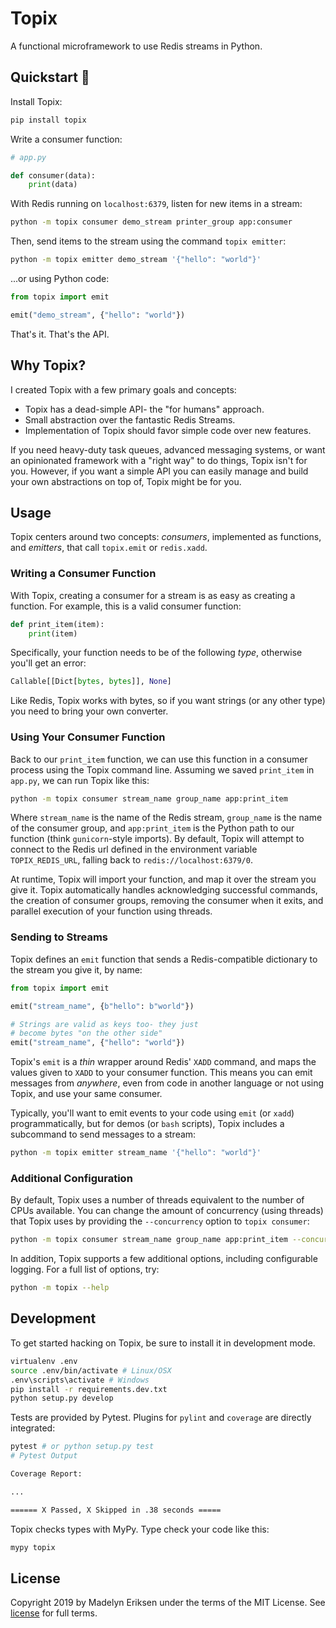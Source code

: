 Topix
=======

A functional microframework to use Redis streams in Python.

## Quickstart 🚀

Install Topix:

```bash
pip install topix
```

Write a consumer function:

```python
# app.py

def consumer(data):
    print(data)
```

With Redis running on `localhost:6379`, listen for new items in a stream:

```bash
python -m topix consumer demo_stream printer_group app:consumer
```

Then, send items to the stream using the command `topix emitter`:

```bash
python -m topix emitter demo_stream '{"hello": "world"}'
```

...or using Python code:

```python
from topix import emit

emit("demo_stream", {"hello": "world"})
```

That's it. That's the API.

## Why Topix? 

I created Topix with a few primary goals and concepts:

* Topix has a dead-simple API- the "for humans" approach.
* Small abstraction over the fantastic Redis Streams.
* Implementation of Topix should favor simple code over new features.

If you need heavy-duty task queues, advanced messaging systems, or want an opinionated framework with a "right way" to do things, Topix isn't for you. However, if you want a simple API you can easily manage and build your own abstractions on top of, Topix might be for you.

## Usage

Topix centers around two concepts: _consumers_, implemented as functions, and _emitters_, that call `topix.emit` or `redis.xadd`.

### Writing a Consumer Function

With Topix, creating a consumer for a stream is as easy as creating a function. For example, this is a valid consumer function:

```python
def print_item(item):
    print(item)
```

Specifically, your function needs to be of the following _type_, otherwise you'll get an error:

```python
Callable[[Dict[bytes, bytes]], None]
```

Like Redis, Topix works with bytes, so if you want strings (or any other type) you need to bring your own converter.

### Using Your Consumer Function

Back to our `print_item` function, we can use this function in a consumer process using the Topix command line. Assuming we saved `print_item` in `app.py`, we can run Topix like this:

```bash
python -m topix consumer stream_name group_name app:print_item
```

Where `stream_name` is the name of the Redis stream, `group_name` is the name of the consumer group, and `app:print_item` is the Python path to our function (think `gunicorn`-style imports). By default, Topix will attempt to connect to the Redis url defined in the environment variable `TOPIX_REDIS_URL`, falling back to `redis://localhost:6379/0`.

At runtime, Topix will import your function, and map it over the stream you give it. Topix automatically handles acknowledging successful commands, the creation of consumer groups, removing the consumer when it exits, and parallel execution of your function using threads.

### Sending to Streams

Topix defines an `emit` function that sends a Redis-compatible dictionary to the stream you give it, by name:

```python
from topix import emit

emit("stream_name", {b"hello": b"world"})

# Strings are valid as keys too- they just
# become bytes "on the other side"
emit("stream_name", {"hello": "world"})
```

Topix's `emit` is a _thin_ wrapper around Redis' `XADD` command, and maps the values given to `XADD` to your consumer function. This means you can emit messages from _anywhere_, even from code in another language or not using Topix, and use your same consumer.

Typically, you'll want to emit events to your code using `emit` (or `xadd`) programmatically, but for demos (or `bash` scripts), Topix includes a subcommand to send messages to a stream:

```bash
python -m topix emitter stream_name '{"hello": "world"}'
```

### Additional Configuration

By default, Topix uses a number of threads equivalent to the number of CPUs available. You can change the amount of concurrency (using threads) that Topix uses by providing the `--concurrency` option to `topix consumer`:

```bash
python -m topix consumer stream_name group_name app:print_item --concurrency 2
```

In addition, Topix supports a few additional options, including configurable logging. For a full list of options, try:

```bash
python -m topix --help
```

## Development

To get started hacking on Topix, be sure to install it in development mode.

```bash
virtualenv .env
source .env/bin/activate # Linux/OSX
.env\scripts\activate # Windows
pip install -r requirements.dev.txt
python setup.py develop
```

Tests are provided by Pytest. Plugins for `pylint` and `coverage` are directly integrated:

```bash
pytest # or python setup.py test
# Pytest Output

Coverage Report:

...

====== X Passed, X Skipped in .38 seconds =====
```

Topix checks types with MyPy. Type check your code like this:

```bash
mypy topix
```

## License

Copyright 2019 by Madelyn Eriksen under the terms of the MIT License. See [license](/LICENSE) for full terms.
